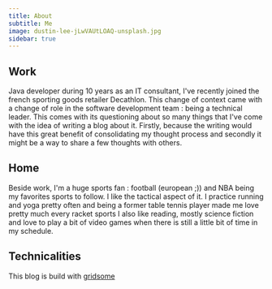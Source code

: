 ```yaml
---
title: About
subtitle: Me
image: dustin-lee-jLwVAUtLOAQ-unsplash.jpg
sidebar: true
---
```


## Work

 Java developer during 10 years as an IT consultant, I've recently joined the french sporting goods retailer Decathlon. This change of context came with a change of role in the software development team : being a technical leader. This comes with its questioning about so many things that I've come with the idea of writing a blog about it. Firstly, because the writing would have this great benefit of consolidating my thought process and secondly it might be a way to share a few thoughts with others.

## Home

 Beside work, I'm a huge sports fan : football (european ;)) and NBA being my favorites sports to follow. I like the tactical aspect of it. I practice running and yoga pretty often and being a former table tennis player made me love pretty much every racket sports
 I also like reading, mostly science fiction and love to play a bit of video games when there is still a little bit of time in my schedule.

## Technicalities

 This blog is build with [gridsome](https://gridsome.org/)
